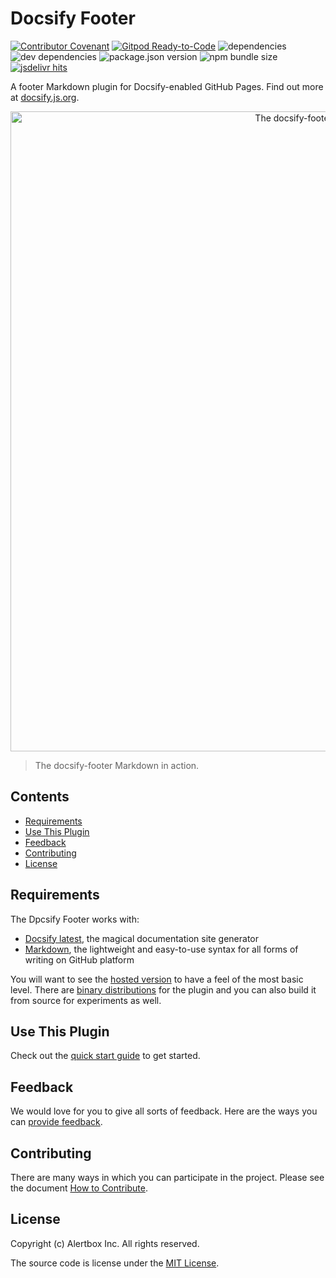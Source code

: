# Docsify Footer

[![Contributor Covenant](https://img.shields.io/badge/Contributor%20Covenant-v1.4%20adopted-ff69b4.svg)](CODE_OF_CONDUCT.md)
[![Gitpod Ready-to-Code](https://img.shields.io/badge/Gitpod-Ready--to--Code-blue?logo=gitpod)](https://gitpod.io/#https://github.com/alertbox/docsify-footer)
![dependencies](https://img.shields.io/david/alertbox/docsify-footer)
![dev dependencies](https://img.shields.io/david/dev/alertbox/docsify-footer)
![package.json version](https://img.shields.io/github/package-json/v/alertbox/docsify-footer)
![npm bundle size](https://img.shields.io/bundlephobia/min/@alertbox/docsify-footer)
[![jsdelivr hits](https://data.jsdelivr.com/v1/package/npm/@alertbox/docsify-footer/badge)](https://www.jsdelivr.com/package/npm/@alertbox/docsify-footer)

A footer Markdown plugin for Docsify-enabled GitHub Pages. Find out more at [docsify.js.org](https://docsify.js.org).

<p align="center">
  <img alt="The docsify-footer Markdown in action" src="https://user-images.githubusercontent.com/958227/84028138-d4a15280-a9ad-11ea-93d1-43ebace761b3.png" width="1024">
</p>

> The docsify-footer Markdown in action.

## Contents

- [Requirements](#requirements)
- [Use This Plugin](#use-this-plugin)
- [Feedback](#feedback)
- [Contributing](#contributing)
- [License](#license)

## Requirements

The Dpcsify Footer works with:

- [Docsify latest](https://docsify.js.org/#/cdn?id=latest-version), the magical documentation site generator
- [Markdown](https://guides.github.com/features/mastering-markdown/), the lightweight and easy-to-use syntax for all forms of writing on GitHub platform

You will want to see the [hosted version](https://alertbox.github.io/docsify-footer) to have a feel of the most basic level. There are [binary distributions](https://alertbox.github.io/docsify-footer/#/cdn) for the plugin and you can also build it from source for experiments as well.

## Use This Plugin

Check out the [quick start guide](https://alertbox.github.io/docsify-footer/#/quick-start) to get started.

## Feedback

We would love for you to give all sorts of feedback. Here are the ways you can [provide feedback](https://alertbox.github.io/#/?id=feedback).

## Contributing

There are many ways in which you can participate in the project. Please see the document [How to Contribute](CONTRIBUTING.md).

## License

Copyright (c) Alertbox Inc. All rights reserved.

The source code is license under the [MIT License](LICENSE).
